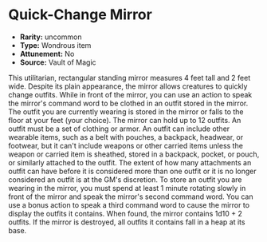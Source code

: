 
# Quick-Change Mirror

* **Rarity:** uncommon
* **Type:** Wondrous item
* **Attunement:** No
* **Source:** Vault of Magic


This utilitarian, rectangular standing mirror measures 4 feet tall and 2 feet wide. Despite its plain appearance, the mirror allows creatures to quickly change outfits. While in front of the mirror, you can use an action to speak the mirror's command word to be clothed in an outfit stored in the mirror. The outfit you are currently wearing is stored in the mirror or falls to the floor at your feet (your choice). The mirror can hold up to 12 outfits. An outfit must be a set of clothing or armor. An outfit can include other wearable items, such as a belt with pouches, a backpack, headwear, or footwear, but it can't include weapons or other carried items unless the weapon or carried item is sheathed, stored in a backpack, pocket, or pouch, or similarly attached to the outfit. The extent of how many attachments an outfit can have before it is considered more than one outfit or it is no longer considered an outfit is at the GM's discretion. To store an outfit you are wearing in the mirror, you must spend at least 1 minute rotating slowly in front of the mirror and speak the mirror's second command word. You can use a bonus action to speak a third command word to cause the mirror to display the outfits it contains. When found, the mirror contains 1d10 + 2 outfits. If the mirror is destroyed, all outfits it contains fall in a heap at its base.
